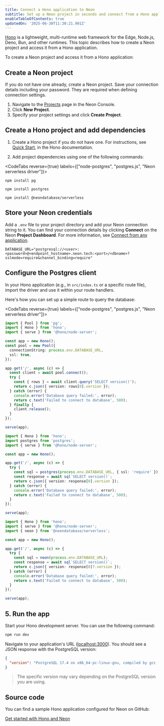 ```yaml
---
title: Connect a Hono application to Neon
subtitle: Set up a Neon project in seconds and connect from a Hono application
enableTableOfContents: true
updatedOn: '2025-06-30T11:30:21.901Z'
---
```


<CopyPrompt src="/prompts/hono-prompt.md"
description="Pre-built prompt for connecting Hono applications to Neon Postgres"/>

[Hono](https://hono.dev/) is a lightweight, multi-runtime web framework for the Edge, Node.js, Deno, Bun, and other runtimes. This topic describes how to create a Neon project and access it from a Hono application.

To create a Neon project and access it from a Hono application:

<Steps>

## Create a Neon project

If you do not have one already, create a Neon project. Save your connection details including your password. They are required when defining connection settings.

1.  Navigate to the [Projects](https://console.neon.tech/app/projects) page in the Neon Console.
2.  Click **New Project**.
3.  Specify your project settings and click **Create Project**.

## Create a Hono project and add dependencies

1.  Create a Hono project if you do not have one. For instructions, see [Quick Start](https://hono.dev/docs/getting-started/basic), in the Hono documentation.

2.  Add project dependencies using one of the following commands:

<CodeTabs reverse={true} labels={["node-postgres", "postgres.js", "Neon serverless driver"]}>

```shell
npm install pg
```

```shell
npm install postgres
```

```shell
npm install @neondatabase/serverless
```

   </CodeTabs>

## Store your Neon credentials

Add a `.env` file to your project directory and add your Neon connection string to it. You can find your connection details by clicking **Connect** on the Neon **Project Dashboard**. For more information, see [Connect from any application](/docs/connect/connect-from-any-app).

```shell shouldWrap
DATABASE_URL="postgresql://<user>:<password>@<endpoint_hostname>.neon.tech:<port>/<dbname>?sslmode=require&channel_binding=require"
```

## Configure the Postgres client

In your Hono application (e.g., in `src/index.ts` or a specific route file), import the driver and use it within your route handlers.

Here's how you can set up a simple route to query the database:

<CodeTabs reverse={true} labels={["node-postgres", "postgres.js", "Neon serverless driver"]}>

```typescript
import { Pool } from 'pg';
import { Hono } from 'hono';
import { serve } from '@hono/node-server';

const app = new Hono();
const pool = new Pool({
  connectionString: process.env.DATABASE_URL,
  ssl: true,
});

app.get('/', async (c) => {
  const client = await pool.connect();
  try {
    const { rows } = await client.query('SELECT version()');
    return c.json({ version: rows[0].version });
  } catch (error) {
    console.error('Database query failed:', error);
    return c.text('Failed to connect to database', 500);
  } finally {
    client.release();
  }
});

serve(app);
```

```typescript
import { Hono } from 'hono';
import postgres from 'postgres';
import { serve } from '@hono/node-server';

const app = new Hono();

app.get('/', async (c) => {
  try {
    const sql = postgres(process.env.DATABASE_URL, { ssl: 'require' });
    const response = await sql`SELECT version()`;
    return c.json({ version: response[0].version });
  } catch (error) {
    console.error('Database query failed:', error);
    return c.text('Failed to connect to database', 500);
  }
});

serve(app);
```

```typescript
import { Hono } from 'hono';
import { serve } from '@hono/node-server';
import { neon } from '@neondatabase/serverless';

const app = new Hono();

app.get('/', async (c) => {
  try {
    const sql = neon(process.env.DATABASE_URL);
    const response = await sql`SELECT version()`;
    return c.json({ version: response[0]?.version });
  } catch (error) {
    console.error('Database query failed:', error);
    return c.text('Failed to connect to database', 500);
  }
});

serve(app);
```

</CodeTabs>

## 5. Run the app

Start your Hono development server. You can use the following command:

```bash
npm run dev
```

Navigate to your application's URL ([localhost:3000](http://localhost:3000)). You should see a JSON response with the PostgreSQL version:

```json shouldWrap
{
  "version": "PostgreSQL 17.4 on x86_64-pc-linux-gnu, compiled by gcc (Debian 12.2.0-14) 12.2.0, 64-bit"
}
```

> The specific version may vary depending on the PostgreSQL version you are using.

</Steps>

## Source code

You can find a sample Hono application configured for Neon on GitHub:

<DetailIconCards>

<a href="https://github.com/neondatabase/examples/tree/main/with-hono" description="Get started with Hono and Neon" icon="github">Get started with Hono and Neon</a>

</DetailIconCards>

<NeedHelp/>
